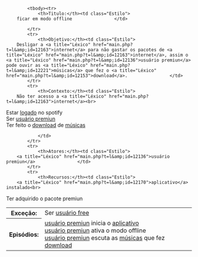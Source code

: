 <table> 




<!--                     SEGUNDA PARTE                                     --> 


   



<!-- CENÁRIO --> 

    

            <tbody><tr> 
                <th>Titulo:</th><td class="Estilo">
        ficar em modo offline                </td> 

            </tr> 
            <tr> 
                <th>Objetivo:</th><td class="Estilo">
		Desligar a <a title="Léxico" href="main.php?t=l&amp;id=12163">internet</a> para não gastar os pacotes de <a title="Léxico" href="main.php?t=l&amp;id=12163">internet</a>, assim o <a title="Léxico" href="main.php?t=l&amp;id=12136">usuário premiun</a> pode ouvir as <a title="Léxico" href="main.php?t=l&amp;id=12221">músicas</a> que fez o <a title="Léxico" href="main.php?t=l&amp;id=12153">download</a>.				</td> 
            </tr> 
            <tr> 
                <th>Contexto:</th><td class="Estilo">
		Não ter acesso a <a title="Léxico" href="main.php?t=l&amp;id=12163">internet</a><br>
Estar <a title="Léxico" href="main.php?t=l&amp;id=12134">logado</a> no spotify<br>
Ser <a title="Léxico" href="main.php?t=l&amp;id=12136">usuário premiun</a><br>
Ter feito o <a title="Léxico" href="main.php?t=l&amp;id=12153">download</a> de <a title="Léxico" href="main.php?t=l&amp;id=12221">músicas</a><br>
		 
				</td> 
            </tr> 
            <tr> 
                <th>Atores:</th><td class="Estilo">
		<a title="Léxico" href="main.php?t=l&amp;id=12136">usuário premiun</a>                </td>  
            </tr> 
            <tr> 
                <th>Recursos:</th><td class="Estilo">
		<a title="Léxico" href="main.php?t=l&amp;id=12170">aplicativo</a> instalado<br>
Ter adquirido o pacote premiun                </td> 
            </tr> 
            <tr> 
                <th>Exceção:</th><td class="Estilo">
		Ser <a title="Léxico" href="main.php?t=l&amp;id=12137">usuário free</a>                </td> 
            </tr> 
            <tr> 
                <th>Episódios:</th><td class="Estilo">
		<a title="Léxico" href="main.php?t=l&amp;id=12136">usuário premiun</a> inicia o <a title="Léxico" href="main.php?t=l&amp;id=12170">aplicativo</a><br>
<a title="Léxico" href="main.php?t=l&amp;id=12136">usuário premiun</a> ativa o modo offline<br>
<a title="Léxico" href="main.php?t=l&amp;id=12136">usuário premiun</a> escuta as <a title="Léxico" href="main.php?t=l&amp;id=12221">músicas</a> que fez <a title="Léxico" href="main.php?t=l&amp;id=12153">download</a>	  	
                </td> 
            </tr> 
        </tbody></table>
